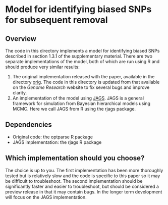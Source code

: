 # Model for identifying biased SNPs for subsequent removal

## Overview

The code in this directory implements a model for identifying
biased SNPs described in section 1.3.1 of the supplementary 
material. There are two separate implementations of the model,
both of which are run using R and should produce very similar results:
1. The original implementation released with the paper, 
available in the directory [orig](orig). The code in this directory
is updated from that available on the *Genome Research* website to fix
several bugs and improve clarity.
2. An implementation of the model using [JAGS](http://mcmc-jags.sourceforge.net/). JAGS is a general framework
for simulation from Bayesian hierarchical models using MCMC. Here we
call JAGS from R using the rjags package.

## Dependencies

* Original code: the optparse R package
* JAGS implementation: the rjags R package

## Which implementation should you choose? 

The choice is up to you.
The first implementation has been more thoroughly tested but is 
relatively slow and the code is specific to this paper so it may
be difficult to troubleshoot.
The second implementation should be significantly faster and
easier to troubleshoot, but should be considered a preview release 
in that it may contain bugs.
In the longer term development will focus on the JAGS implementation.
